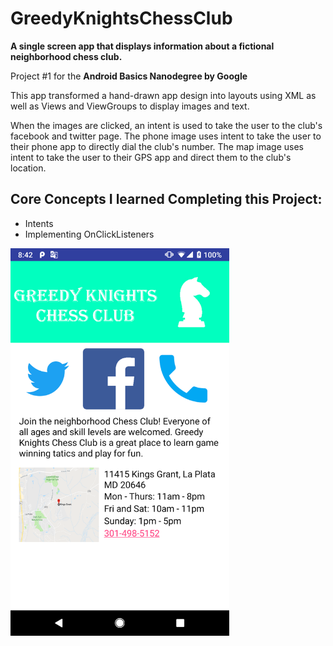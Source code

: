 # GreedyKnightsChessClub

<b> A single screen app that displays information about a fictional neighborhood chess club. </b>
<p>Project #1 for the <b> Android Basics Nanodegree by Google </b> </P>

<p>This app transformed a hand-drawn app design into layouts using XML as well as Views and ViewGroups to display images and text. </p>
<p>When the images are clicked, an intent is used to take the user to the club's facebook and twitter page. The phone image uses intent to take the user to their 
phone app to directly dial the club's number. The map image uses intent to take the user to their GPS app and direct them to the
club's location.</p>

Core Concepts I learned Completing this Project:
----------------------------------------------
- Intents
- Implementing OnClickListeners

<img src ="MainPage.png" width="350" height="620">
